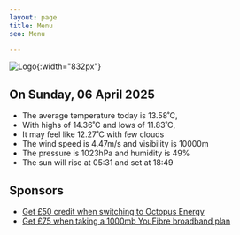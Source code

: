 ```yaml
---
layout: page
title: Menu
seo: Menu

---
```


![Logo](/images/logo.jpg){:width="832px"}

<!-- weather_marker starts -->
## On Sunday, 06 April 2025

- The average temperature today is 13.58˚C,
- With highs of 14.36˚C and lows of 11.83˚C,
- It may feel like 12.27˚C with few clouds
- The wind speed is 4.47m/s and visibility is 10000m
- The pressure is 1023hPa and humidity is 49%
- The sun will rise at 05:31 and set at 18:49

<!-- weather_marker ends -->

## Sponsors

- [Get £50 credit when switching to Octopus Energy](https://bit.ly/3oD1nnS)
- [Get £75 when taking a 1000mb YouFibre broadband plan](https://aklam.io/91zWhU?)



